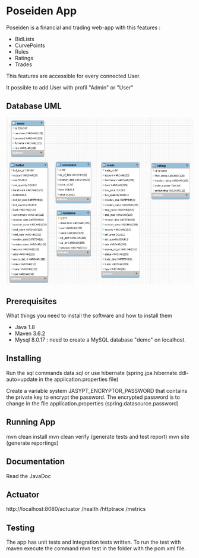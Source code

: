 # Poseiden App
Poseiden is a financial and trading web-app with this features : 
- BidLists
- CurvePoints
- Rules
- Ratings
- Trades

This features are accessible for every connected User.

It possible to add User with profil "Admin" or "User"

## Database UML

![diagramme uml](DiagrammeUML.PNG)

## Prerequisites

What things you need to install the software and how to install them

- Java 1.8
- Maven 3.6.2
- Mysql 8.0.17 : need to create a MySQL database "demo" on localhost.

## Installing
Run the sql commands data.sql or use hibernate (spring.jpa.hibernate.ddl-auto=update in the application.properties file)

Create a variable system JASYPT_ENCRYPTOR_PASSWORD that contains the private key to encrypt the password. The encrypted password is to change in the file application.properties (spring.datasource.password)

## Running App

mvn clean install
mvn clean verify (generate tests and test report)
mvn site (generate reportings)

## Documentation
Read the JavaDoc

## Actuator 

http://localhost:8080/actuator
	/health
	/httptrace
	/metrics

## Testing
The app has unit tests and integration tests written. To run the test with maven execute the command mvn test in the folder with the pom.xml file.

